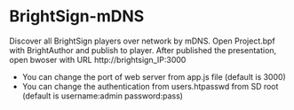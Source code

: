 # BrightSign-mDNS
Discover all BrightSign players over network by mDNS.
Open Project.bpf with BrightAuthor and publish to player.
After published the presentation, open bwoser with URL http://brightsign_IP:3000

- You can change the port of web server from app.js file (default is 3000)
- You can change the authentication from users.htpasswd from SD root (default is username:admin password:pass)

